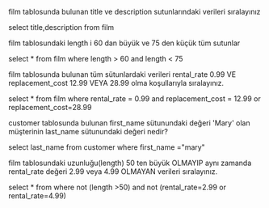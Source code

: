 film tablosunda bulunan title ve description sutunlarındaki verileri sıralayınız

select title,description from film

film tablosundaki length i 60 dan büyük ve 75 den küçük tüm sutunlar

select * from film where length > 60 and length < 75

film tablosunda bulunan tüm sütunlardaki verileri rental_rate 0.99 VE replacement_cost 12.99 VEYA 28.99 olma koşullarıyla sıralayınız.

select * from film where rental_rate = 0.99 and replacement_cost = 12.99 or replacement_cost=28.99 

customer tablosunda bulunan first_name sütunundaki değeri 'Mary' olan müşterinin last_name sütunundaki değeri nedir?

select last_name from customer where first_name ="mary"

film tablosundaki uzunluğu(length) 50 ten büyük OLMAYIP aynı zamanda rental_rate değeri 2.99 veya 4.99 OLMAYAN verileri sıralayınız.

select * from where not (length >50) and not (rental_rate=2.99 or rental_rate=4.99)
